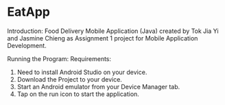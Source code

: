 # EatApp

Introduction:
Food Delivery Mobile Application (Java) created by Tok Jia Yi and Jasmine Chieng as Assignment 1 project for Mobile Application Development.

Running the Program:
Requirements:
1. Need to install Android Studio on your device.
2. Download the Project to your device.
3. Start an Android emulator from your Device Manager tab.
4. Tap on the run icon to start the application. 

